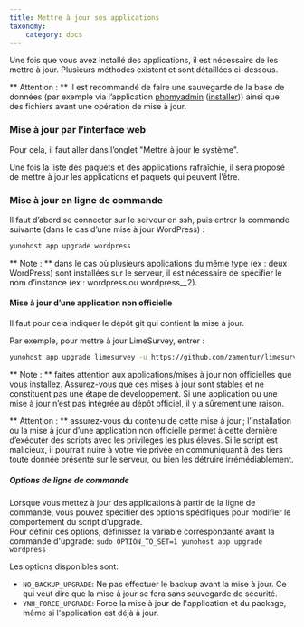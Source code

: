 ```yaml
---
title: Mettre à jour ses applications
taxonomy:
    category: docs
---
```


Une fois que vous avez installé des applications, il est nécessaire de les mettre à jour. Plusieurs méthodes existent et sont détaillées ci-dessous.

** Attention : ** il est recommandé de faire une sauvegarde de la base de données (par exemple via l’application [phpmyadmin](https://github.com/YunoHost-apps/phpmyadmin_ynh) ([installer](https://install-app.yunohost.org/?app=phpmyadmin))) ainsi que des fichiers avant une opération de mise à jour.

### Mise à jour par l’interface web
Pour cela, il faut aller dans l’onglet "Mettre à jour le système".

Une fois la liste des paquets et des applications rafraîchie, il sera proposé de mettre à jour les applications et paquets qui peuvent l’être.


### Mise à jour en ligne de commande
Il faut d’abord se connecter sur le serveur en ssh, puis entrer la commande suivante (dans le cas d’une mise à jour WordPress) :
```bash
yunohost app upgrade wordpress
```
** Note : ** dans le cas où plusieurs applications du même type (ex : deux WordPress) sont installées sur le serveur, il est nécessaire de spécifier le nom d’instance (ex : wordpress ou wordpress__2).

#### Mise à jour d’une application non officielle
Il faut pour cela indiquer le dépôt git qui contient la mise à jour.

Par exemple, pour mettre à jour LimeSurvey, entrer :
```bash
yunohost app upgrade limesurvey -u https://github.com/zamentur/limesurvey_ynh
```

** Note : ** faites attention aux applications/mises à jour non officielles que vous installez. Assurez-vous que ces mises à jour sont stables et ne constituent pas une étape de développement. Si une application ou une mise à jour n’est pas intégrée au dépôt officiel, il y a sûrement une raison.

** Attention : ** assurez-vous du contenu de cette mise à jour ; l’installation ou la mise à jour d’une application non officielle permet à cette dernière d’exécuter des scripts avec les privilèges les plus élevés. Si le script est malicieux, il pourrait nuire à votre vie privée en communiquant à des tiers toute donnée présente sur le serveur, ou bien les détruire irrémédiablement.

##### Options de ligne de commande

Lorsque vous mettez à jour des applications à partir de la ligne de commande, vous pouvez spécifier des options spécifiques pour modifier le comportement du script d'upgrade.  
Pour définir ces options, définissez la variable correspondante avant la commande d'upgrade: `sudo OPTION_TO_SET=1 yunohost app upgrade wordpress`

Les options disponibles sont:
- `NO_BACKUP_UPGRADE`: Ne pas effectuer le backup avant la mise à jour. Ce qui veut dire que la mise à jour se fera sans sauvegarde de sécurité.
- `YNH_FORCE_UPGRADE`: Force la mise à jour de l'application et du package, même si l'application est déjà à jour.
